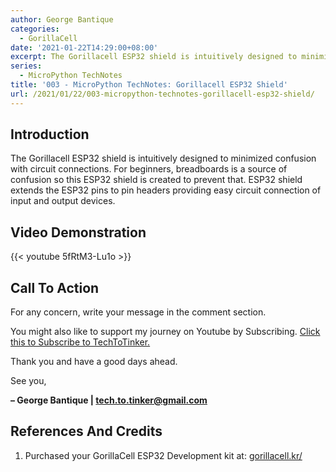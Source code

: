 ```yaml
---
author: George Bantique
categories:
  - GorillaCell
date: '2021-01-22T14:29:00+08:00'
excerpt: The Gorillacell ESP32 shield is intuitively designed to minimized confusion with circuit connections. For beginners, breadboards is a source of confusion so this ESP32 shield is created to prevent that. ESP32 shield extends the ESP32 pins to pin headers providing easy circuit connection of input and output devices.
series:
  - MicroPython TechNotes
title: '003 - MicroPython TechNotes: Gorillacell ESP32 Shield'
url: /2021/01/22/003-micropython-technotes-gorillacell-esp32-shield/
---
```


## **Introduction**

The Gorillacell ESP32 shield is intuitively designed to minimized confusion with circuit connections. For beginners, breadboards is a source of confusion so this ESP32 shield is created to prevent that. ESP32 shield extends the ESP32 pins to pin headers providing easy circuit connection of input and output devices.

## **Video Demonstration**

{{< youtube 5fRtM3-Lu1o >}}

## **Call To Action**

For any concern, write your message in the comment section.

You might also like to support my journey on Youtube by Subscribing. [Click this to Subscribe to TechToTinker.](https://www.youtube.com/c/TechToTinker?sub_confirmation=1)

Thank you and have a good days ahead.

See you,

**– George Bantique | tech.to.tinker@gmail.com**

## **References And Credits**

1. Purchased your GorillaCell ESP32 Development kit at: 
[gorillacell.kr/](http://gorillacell.kr/)

